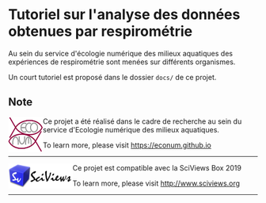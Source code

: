 # Tutoriel sur l'analyse des données obtenues par respirométrie

Au sein du service d'écologie numérique des milieux aquatiques des expériences de respirométrie sont menées sur différents organismes.

Un court tutoriel est proposé dans le dossier `docs/` de ce projet.

## Note

<img src="figure/EcoNum-logo.png" width="70" height="70" align="left"/>
Ce projet a été réalisé dans le cadre de recherche au sein du service d'Ecologie numérique des milieux aquatiques.

To learn more, please visit
<https://econum.github.io>

-----

<img src="figure/site-title.png" width="130" height="50" align="left"/>
Ce projet est compatible avec la SciViews Box 2019

To learn more, please visit <http://www.sciviews.org>

-----
